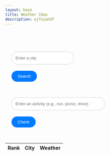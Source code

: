 ```yaml
---
layout: base
title: Weather Idea
description: ejfuiahdf
---
```


<br>

  <style>
.weather-container, .activity-container {
  margin-top: 50px;
  text-align: left; /* Align content to the left */
  padding: 0 20px; /* Add padding for better alignment */
}

.weather-input-container, .activity-input-container {
  display: flex;
  flex-direction: column;
  align-items: flex-start; /* Align items to the start of the container */
}

input[type="text"] {
  padding: 12px;
  border: 1px solid #ccc;
  border-radius: 20px;
  margin-bottom: 10px; /* Add spacing between text box and button */
}

.weather-input-container input[type="text"] {
  width: 200px; /* Set width for weather input */
}

.activity-input-container input[type="text"] {
  width: 300px; /* Set larger width for activity input */
}

button {
  padding: 10px 20px;
  background-color: #007bff;
  color: #fff;
  border: none;
  border-radius: 20px;
  cursor: pointer;
  transition: background-color 0.3s;
  outline: 3px solid white;
  margin-top: 10px; /* Add spacing between text box and button */
}

button:hover {
  background-color: #0056b3;
}

#activity-suggestion {
  margin-top: 20px; /* Add spacing between the button and the suggestion */
}

#top-cities-table {
  margin-top: 50px; /* Add spacing between the check button and the chart */
}

  </style>

<!-- Existing Weather Search and Display -->
<div class="weather-container">
  <div class="weather-input-container">
    <input type="text" id="location" placeholder="Enter a city">
    <button onclick="fetchWeather()">Search</button>
  </div>
  <div id="weather-data"></div>
</div>

<!-- Activity Check Section (Moved Down and Larger Text Box) -->
<div class="activity-container">
  <div class="activity-input-container">
    <input type="text" id="activity" placeholder="Enter an activity (e.g., run, picnic, drive)">
    <button onclick="checkActivityWeather()">Check</button>
  </div>
  <div id="activity-suggestion"></div>
</div>

  <!-- Table to display top 10 cities' weather data -->
  <table id="top-cities-table" class="container">
    <thead>
      <tr>
        <th>Rank</th>
        <th>City</th>
        <th>Weather</th>
      </tr>
    </thead>
    <tbody>
      <!-- Data for top 10 cities will be inserted here dynamically -->
    </tbody>
  </table>

  <script>
// Function to fetch weather data when called
function fetchWeather() {
  var locationInput = document.getElementById("location");
  var location = locationInput.value.trim();

  if (location === "") {
    alert("Please enter a city.");
    return;
  }

  var OpenWeatherMapAPIKey = "06ffac091aa8f9ef15e54c9209611dcd";
  var URL = `https://api.openweathermap.org/data/2.5/weather?q=${location}&appid=${OpenWeatherMapAPIKey}`;

  fetch(URL)
    .then(response => response.json())
    .then(data => {
      if (data.sys) {
        var weatherContainer = document.getElementById("weather-data");
        var temperature = Math.round(((data.main.temp - 273.15) * (9 / 5)) + 32).toFixed(0);

        weatherContainer.innerHTML = `
          <br>
          <h2>Weather in ${data.name}, ${data.sys.country} looks like:</h2>
          <p>Temperature: ${temperature}°F, ${data.weather[0].description}</p>
          <p>Humidity is ${data.main.humidity}%</p>
        `;
      } else {
        console.error("Error fetching weather data: Country information not available.");
        alert('Please try retyping the city name');
      }
    })
    .catch(error => {
      console.error("Error fetching weather data:", error);
    });
}

// Function to fetch weather data when called
function fetchWeather() {
  var locationInput = document.getElementById("location");
  var location = locationInput.value.trim();

  if (location === "") {
    alert("Please enter a city.");
    return;
  }

  var OpenWeatherMapAPIKey = "06ffac091aa8f9ef15e54c9209611dcd";
  var URL = `https://api.openweathermap.org/data/2.5/weather?q=${location}&appid=${OpenWeatherMapAPIKey}`;

  fetch(URL)
    .then(response => response.json())
    .then(data => {
      if (data.sys) {
        var weatherContainer = document.getElementById("weather-data");
        var temperature = Math.round(((data.main.temp - 273.15) * (9 / 5)) + 32).toFixed(0);
        var description = data.weather[0].description;

        weatherContainer.innerHTML = `
          <br>
          <h2>Weather in ${data.name}, ${data.sys.country} looks like:</h2>
          <p id="temperature">Temperature: ${temperature}°F</p>
          <p id="description">Description: ${description}</p>
          <p>Humidity is ${data.main.humidity}%</p>
        `;
      } else {
        console.error("Error fetching weather data: Country information not available.");
        alert('Please try retyping the city name');
      }
    })
    .catch(error => {
      console.error("Error fetching weather data:", error);
    });
}

// Check weather for a specific activity
function checkActivityWeather() {
  var activity = document.getElementById("activity").value.trim().toLowerCase();
  var weatherContainer = document.getElementById("weather-data");

  // Ensure that the weather data is populated
  if (!weatherContainer.innerHTML) {
    alert("Please search for the weather of a city first.");
    return;
  }

  // Safely extract the temperature and description from their respective elements
  var temperatureElement = document.getElementById("temperature");
  var descriptionElement = document.getElementById("description");

  if (!temperatureElement || !descriptionElement) {
    alert("Weather data is missing. Please try again.");
    return;
  }

  var temperature = parseFloat(temperatureElement.innerText.replace("Temperature: ", "").replace("°F", ""));
  var description = descriptionElement.innerText.replace("Description: ", "");

  var recommendation = "";
  if (activity.includes("run") || activity.includes("hike")) {
    if (temperature > 32 && temperature < 75 && description.includes("clear")) {
      recommendation = "Great weather for a run or hike!";
    } else {
      recommendation = "Maybe reconsider; it's not ideal weather for running or hiking.";
    }
  } else if (activity.includes("picnic")) {
    if (temperature >= 50 && temperature <= 85 && !description.includes("rain")) {
      recommendation = "Perfect weather for a picnic!";
    } else {
      recommendation = "Not the best weather for a picnic.";
    }
  } else if (activity.includes("drive")) {
    if (!description.includes("rain") && !description.includes("snow") && temperature > 32) {
      recommendation = "Good weather for a drive!";
    } else {
      recommendation = "Be cautious, weather conditions are not ideal for driving.";
    }
  } else {
    recommendation = "Sorry, I don't have a recommendation for that activity.";
  }

  var suggestionContainer = document.getElementById("activity-suggestion");
  suggestionContainer.innerHTML = `<p>${recommendation}</p>`;
}



// Function to fetch weather for a specific city
function fetchWeatherForCity(cityName) {
  var OpenWeatherMapAPIKey = "06ffac091aa8f9ef15e54c9209611dcd"; 
  var URL = `https://api.openweathermap.org/data/2.5/weather?q=${cityName}&appid=${OpenWeatherMapAPIKey}`;

  return fetch(URL)
    .then(response => {
      if (!response.ok) {
        throw new Error("Network response was not ok");
      }
      return response.json();
    })
    .then(data => {
      if (data && data.main) {
        return data;
      } else {
        throw new Error("Weather data not available for city: " + cityName);
      }
    })
    .catch(error => {
      console.error("Error fetching weather data for city:", error);
      return null;
    });
}

// Fetch weather for top cities and populate table
function fetchWeatherForTopCities() {
  var topCities = ["New York", "Los Angeles", "Chicago", "Houston", "Phoenix", "Philadelphia", "San Antonio", "San Diego", "Dallas", "Austin"];

  Promise.all(topCities.map(city => fetchWeatherForCity(city)))
    .then(weatherDataArray => {
      var tableBody = document.querySelector("#top-cities-table tbody");
      tableBody.innerHTML = "";

      weatherDataArray.forEach((weatherData, index) => {
        if (weatherData) {
          var temperature = Math.round(((weatherData.main.temp - 273.15) * (9 / 5)) + 32).toFixed(0);
          var row = `<tr>
                       <td>${index + 1}</td>
                       <td>${topCities[index]}</td>
                       <td>${temperature}°F, ${weatherData.weather[0].description}</td>
                     </tr>`;
          tableBody.innerHTML += row;
        }
      });
    })
    .catch(error => {
      console.error("Error fetching weather data for top cities:", error);
    });
}

fetchWeatherForTopCities();
  </script>
